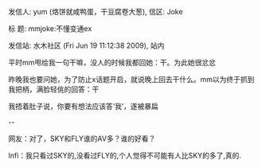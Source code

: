 发信人: yum (烙饼就咸鸭蛋，干豆腐卷大葱), 信区: Joke

标  题: mmjoke:不懂变通ex

发信站: 水木社区 (Fri Jun 19 11:12:38 2009), 站内



平时mm甩给我一句干嘛，没人的时候我都回她：干。为此她很忿忿



昨晚我也要问她，为了防止x话题开启，就说晚上回去干什么。mm以为终于抓到我把柄，满脸轻佻的回答：干











































我捂着肚子说，你要有想法应该答‘我’，遂被暴扁

--



网友：对了，SKY和FLY谁的AV多？谁的好看？

Infi：我只看过SKY的,没看过FLY的,个人觉得不可能有人比SKY的多了,真的.

